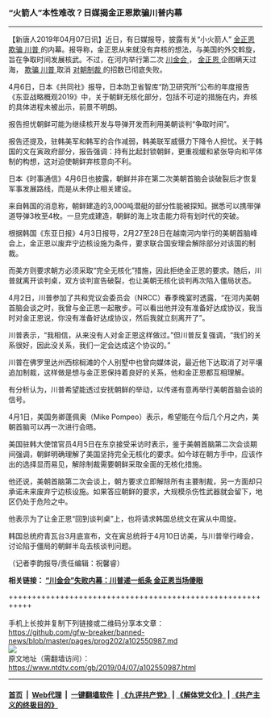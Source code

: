 ### “火箭人”本性难改？日媒揭金正恩欺骗川普内幕
------------------------

<div class="post_content" itemprop="articleBody">
 <p>
  【新唐人2019年04月07日讯】近日，有日媒报导，披露有关“小火箭人”
  <a href="https://www.ntdtv.com/gb/金正恩.htm">
   金正恩
  </a>
  <a href="https://www.ntdtv.com/gb/欺骗.htm">
   欺骗
  </a>
  <a href="https://www.ntdtv.com/gb/川普.htm">
   川普
  </a>
  的内幕。报导称，金正恩从来就没有弃核的想法，与美国的外交斡旋，旨在争取时间发展核武。不过，在河内举行第二次
  <a href="https://www.ntdtv.com/gb/川金会.htm">
   川金会
  </a>
  ，
  <a href="https://www.ntdtv.com/gb/金正恩.htm">
   金正恩
  </a>
  企图瞒天过海，
  <a href="https://www.ntdtv.com/gb/欺骗.htm">
   欺骗
  </a>
  <a href="https://www.ntdtv.com/gb/川普.htm">
   川普
  </a>
  取消
  <a href="https://www.ntdtv.com/gb/对朝制裁.htm">
   对朝制裁
  </a>
  的招数已彻底失败。
 </p>
 <p>
  4月6日，日本《共同社》报导，日本防卫省智库“防卫研究所”公布的年度报告《东亚战略概观2019》中，关于朝鲜无核化部分，包括不可逆的措施在内，弃核的具体进程未被出示，前景不明朗。
 </p>
 <p>
  报告担忧朝鲜可能为继续核开发与导弹开发而利用美朝谈判“争取时间”。
 </p>
 <p>
  报告还提及，驻韩美军和韩军的合作减弱，韩美联军威慑力下降令人担忧。关于韩国的文在寅政府部分，报告强调：持有比起封锁朝鲜，更重视缓和紧张导向和平体制的构想，这对迫使朝鲜弃核意向不利。
 </p>
 <p>
  日本《时事通信》4月6日也披露，朝鲜并非在第二次美朝首脑会谈破裂后才恢复军事发展路线，而是从未停止相关建设。
 </p>
 <p>
  来自韩国的消息称，朝鲜建造的3,000吨潜艇的部分性能被探知。据悉可以携带弹道导弹3枚至4枚。一旦完成建造，朝鲜的海上攻击能力将有划时代的突破。
 </p>
 <p>
  根据韩国《东亚日报》4月3日报导，2月27至28日在越南河内举行的美朝首脑峰会上，金正恩以废弃宁边核设施为条件，要求联合国安理会解除部分对该国的制裁。
 </p>
 <p>
  而美方则要求朝方必须采取“完全无核化”措施，因此拒绝金正恩的要求。随后，川普就离开谈判桌，双方谈判宣告破裂，也让美朝无核化谈判再次陷入僵局状态。
 </p>
 <p>
  4月2日，川普参加了共和党议会委员会（NRCC）春季晚宴时透露，“在河内美朝首脑会谈之时，我曾与金正恩一起散步。可以看出他并没有准备好达成协议，我当时对金正恩说，你没有准备好达成协议，然后我就立刻离开了”。
 </p>
 <p>
  川普表示，“我相信，从来没有人对金正恩这样做过。”但川普反复强调，“我们的关系很好，因此没关系，我们一定会达成这个协议的。”
 </p>
 <p>
  川普在佛罗里达州西棕榈滩的个人别墅中也曾向媒体说，最近他下达取消了对平壤追加制裁，这样做是想与金正恩保持着良好的关系，他和金正恩都互相理解。
 </p>
 <p>
  有分析认为，川普希望能透过安抚朝鲜的举动，以传递有意再举行美朝首脑会谈的信号。
 </p>
 <p>
  4月1日，美国务卿蓬佩奥（Mike Pompeo）表示，希望能在今后几个月之内，美朝首脑可以再一次进行会晤。
 </p>
 <p>
  美国驻韩大使馆官员4月5日在东京接受采访时表示，鉴于美朝首脑第二次会谈期间强调，朝鲜明确理解了美国坚持完全无核化的要求。如今球在朝方手中，应该作出的选择显而易见，解除制裁需要朝鲜采取全面的无核化措施。
 </p>
 <p>
  他还说，美朝首脑第二次会谈上，朝方要求立即解除所有主要制裁，另一方面却只承诺未来废弃宁边核设施。如果答应朝鲜的要求，大规模杀伤性武器就会留下，地区仍处于危险之中。
 </p>
 <p>
  他表示为了让金正恩“回到谈判桌”上，也将请求韩国总统文在寅从中周旋。
 </p>
 <p>
  韩国总统府青瓦台3月底宣布，文在寅总统将于4月10日访美，与川普举行峰会，讨论陷于僵局的朝鲜半岛去核谈判问题。
 </p>
 <p>
  （记者李韵报导/责任编辑：祝馨睿）
 </p>
 <p>
  <strong>
   相关链接：
   <a href="https://www.ntdtv.com/b5/2019/03/31/a102545348.html">
    “川金会”失败内幕：川普递一纸条 金正恩当场傻眼
   </a>
  </strong>
 </p>
 <div class="single_ad">
 </div>
</div>

+++++++++++++++++++++++++++++++++++++++++++++++++++++++++++<br/><br/>
手机上长按并复制下列链接或二维码分享本文章：<br/>
https://github.com/gfw-breaker/banned-news/blob/master/pages/prog202/a102550987.md <br/>
<a href='https://github.com/gfw-breaker/banned-news/blob/master/pages/prog202/a102550987.md'><img src='https://github.com/gfw-breaker/banned-news/blob/master/pages/prog202/a102550987.md.png'/></a> <br/>
原文地址（需翻墙访问）：https://www.ntdtv.com/gb/2019/04/07/a102550987.html


------------------------
#### [首页](https://github.com/gfw-breaker/banned-news/blob/master/README.md) &nbsp;|&nbsp; [Web代理](https://github.com/labour-camp/helloworld) &nbsp;|&nbsp; [一键翻墙软件](https://github.com/gfw-breaker/nogfw/blob/master/README.md) &nbsp;| [《九评共产党》](https://github.com/gfw-breaker/9ping.md/blob/master/README.md#九评之一评共产党是什么) | [《解体党文化》](https://github.com/gfw-breaker/jtdwh.md/blob/master/README.md) | [《共产主义的终极目的》](https://github.com/gfw-breaker/gczydzjmd.md/blob/master/README.md)

